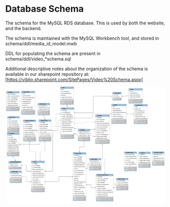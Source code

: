 Database Schema
=======================

The schema for the MySQL RDS database.  This is used by both the
website, and the backend.

The schema is maintained with the MySQL Workbench tool, and stored in
schema/ddl/media_id_model.mwb

DDL for populating the schema are present in
schema/ddl/video_*schema.sql

Additional descriptive notes about the organization of the schema is
available in our sharepoint repository at: [https://viblio.sharepoint.com/SitePages/Video%20Schema.aspx]

![Schema Diagram](./ddl/schema.png)
